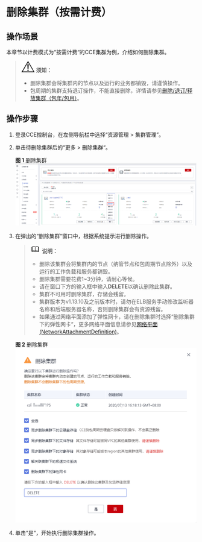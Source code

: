 # 删除集群（按需计费）<a name="cce_01_0212"></a>

## 操作场景<a name="section388994920203"></a>

本章节以计费模式为“按需计费“的CCE集群为例，介绍如何删除集群。

>![](public_sys-resources/icon-notice.gif) **须知：** 
>-   删除集群会将集群内的节点以及运行的业务都销毁，请谨慎操作。
>-   包周期的集群支持退订操作，不能直接删除，详情请参见[删除/退订/释放集群（包年/包月）](删除-退订-释放集群（包年-包月）.md)。

## 操作步骤<a name="section66361189212"></a>

1.  登录CCE控制台，在左侧导航栏中选择“资源管理 \> 集群管理”。
2.  单击待删除集群后的“更多 \> 删除集群“。

    **图 1**  删除集群<a name="fig186311824124115"></a>  
    ![](figures/删除集群.png "删除集群")

3.  在弹出的“删除集群“窗口中，根据系统提示进行删除操作。

    >![](public_sys-resources/icon-note.gif) **说明：** 
    >-   删除该集群会将集群内的节点（纳管节点和包周期节点除外）以及运行的工作负载和服务都销毁。
    >-   删除集群需要花费1\~3分钟，请耐心等候。
    >-   请在窗口下方的输入框中输入**DELETE**以确认删除此集群。
    >-   集群不可用时删除集群，存储会残留。
    >-   集群版本为v1.13.10及之前版本时，请勿在ELB服务手动修改监听器名称和后端服务器名称，否则删除集群会有资源残留。
    >-   如果通过网络平面添加了弹性网卡，请在删除集群时选择“删除集群下的弹性网卡“，更多网络平面信息请参见[网络平面\(NetworkAttachmentDefinition\)](网络平面(NetworkAttachmentDefinition).md)。

    **图 2**  删除集群<a name="fig3823119131311"></a>  
    ![](figures/删除集群-4.png "删除集群-4")

4.  单击“是“，开始执行删除集群操作。


